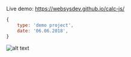Live demo: https://websysdev.github.io/calc-js/

```javascript
{
	type: 'demo project',
	date: '06.06.2018',
}
```


![alt text](https://websysdev.github.io/calc-js/scr.png)
